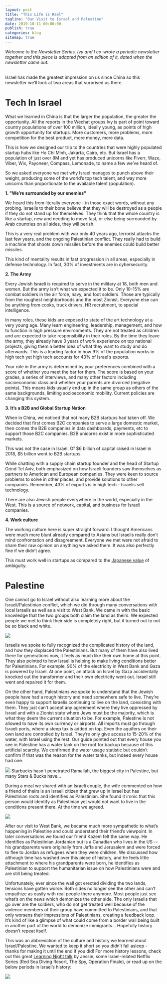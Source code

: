 ```yaml
---
layout: post
title: "This Life is Rael"
tagline: "Our Visit to Israel and Palestine"
date: 2019-10-11 00:00:00
publish: true
categories: blog
sitemap: true
---
```


_Welcome to the Newsletter Series. Ivy and I co-wrote a periodic newsletter together and this piece is adapted from an edition of it, dated when the newsletter came out._
<br/>
<br/>

Israel has made the greatest impression on us since China so this newsletter we’ll look at two areas that surprised us there.

# Tech In Israel

What we learned in China is that the larger the population, the greater the opportunity. All the reports in the Wechat groups Ivy is part of point toward country populations of over 100 million, ideally young, as points of high growth opportunity for startups. More customers, more problems, more competition for the best product, more money, more data.

This is how we designed our trip to the countries that were highly populated startup hubs like Ho Chi Minh, Jakarta, Cairo, etc. But Israel has a population of just over 8M and yet has produced unicorns like Fiverr, Waze, Viber, Wix, Payoneer, Compass, Lemonade, to name a few we’ve heard of.

So we asked everyone we met why Israel manages to punch above their weight, producing some of the world’s top tech talent, and way more unicorns than proportionate to the available talent (population).

**1. "We’re surrounded by our enemies"**

We heard this from literally everyone - in those exact words, without any probing. Israelis to their bone believe that they will be destroyed as a people if they do not stand up for themselves. They think that the whole country is like a startup, new and needing to move fast, or else being surrounded by Arab countries on all sides, they will perish.

This is a very real problem with war only 40 years ago, terrorist attacks the last few years, and the ongoing Palestinian conflict. They really had to build a machine that shoots down missiles before the enemies could build better missiles.

This kind of mentality results in fast progression in all areas, especially in defense technology. In fact, 30% of investments are in cybersecurity.

**2. The Army**

Every Jewish Israeli is required to serve in the military at 18, both men and women. But the army isn’t what we expected it to be. Only 10-15% are combat soldiers in the air force, navy, and foot soldiers. Those are typically from the roughest neighborhoods and the most Zionist. Everyone else can be anything from cooks, truck drivers, HR recruitment, to special intelligence.

In many roles, these kids are exposed to state of the art technology at a very young age. Many learn engineering, leadership, management, and how to function in high pressure environments. They are not treated as children and are expected to take responsibility in their roles. By the time they leave the army, they already have 3 years of work experience on top national projects, giving them a better idea of what they want to study and do afterwards. This is a leading factor in how 9% of the population works in high tech yet high tech accounts for 43% of Israel’s exports.

Your role in the army is determined by your preferences combined with a score of whether you meet the bar for them. The score is based on your grades, a series of interviews, and many other factors including socioeconomic class and whether your parents are divorced (negative points). This means kids usually end up in the same group as others of the same backgrounds, limiting socioeconomic mobility. Current policies are changing this system.

**3. It’s a B2B and Global Startup Nation**

When in China, we noticed that not many B2B startups had taken off. We decided that first comes B2C companies to serve a large domestic market, then comes the B2B companies in data dashboards, payments, etc to support those B2C companies. B2B unicorns exist in more sophisticated markets.

This was not the case in Israel. Of $6 billion of capital raised in Israel in 2018, $5 billion went to B2B startups.

While chatting with a supply chain startup founder and the head of Startup Grind Tel Aviv, both emphasized on how Israeli founders saw themselves as partners to American and European companies. They were keen to source problems to solve in other places, and provide solutions to other companies. Remember, 43% of exports is in high tech - Israelis sell technology.

There are also Jewish people everywhere in the world, especially in the West. This is a source of network, capital, and business for Israeli companies.

**4. Work culture**

The working culture here is super straight forward. I thought Americans were much more blunt already compared to Asians but Israelis really don’t mind confrontation and disagreement. Everyone we met were not afraid to share their raw opinion on anything we asked them. It was also perfectly fine if we didn’t agree.

This must work well in startups as compared to the [Japanese value](/blog/japan) of ambiguity.

# Palestine

One cannot go to Israel without also learning more about the Israeli/Palestinian conflict, which we did through many conversations with local Israelis as well as a visit to West Bank. We came in with the basic knowledge that the two groups both claim the land as theirs. We expected people we met to think their side is completely right, but it turned out to not be so black and white.

<img src="https://substackcdn.com/image/fetch/w_1456,c_limit,f_webp,q_auto:good,fl_progressive:steep/https%3A%2F%2Fbucketeer-e05bbc84-baa3-437e-9518-adb32be77984.s3.amazonaws.com%2Fpublic%2Fimages%2Ffefacc9b-e933-4bc7-8888-34ed7c2d08df_337x396.jpeg" />

Israelis we spoke to fully recognized the complicated history of the land, and how they displaced the Palestinians. But many of them have also lived there for generations now, it feels as much like their own home at this point. They also pointed to how Israel is helping to make living conditions better for Palestinians. For example, 90% of the electricity in West Bank and Gaza is powered by Israel. At one point, an attack on Israel by Gaza accidentally knocked out the transformer and their own electricity went out. Israel still went and repaired it for them.

On the other hand, Palestinians we spoke to understand that the Jewish people have had a rough history and need somewhere safe to live. They’re even happy to support Israelis continuing to live on the land, coexisting with them. They just can’t accept any agreement where they live oppressed by Israel and with a Zionist state where Jews must be the majority, which is what they deem the current situation to be. For example, Palestine is not allowed to have its own currency or airports. All imports must go through Israeli ports, where a steep tax is added on top. Even the aquifers on their own land are controlled by Israel. They’re only give access to 15-20% of the water, with Israel using the rest. Our guide pointed out that every house you see in Palestine has a water tank on the roof for backup because of this artificial scarcity. We confirmed the water usage statistic but couldn’t confirm if that was the reason for the water tanks, but indeed every house had one.

<img src="https://substackcdn.com/image/fetch/w_1456,c_limit,f_webp,q_auto:good,fl_progressive:steep/https%3A%2F%2Fbucketeer-e05bbc84-baa3-437e-9518-adb32be77984.s3.amazonaws.com%2Fpublic%2Fimages%2F00c06169-beb2-4492-844b-378b1501f7ee_350x466.jpeg" />
Starbucks hasn't penetrated Ramallah, the biggest city in Palestine, but many Stars & Bucks have...

During a meal we shared with an Israeli couple, the wife commented on how a friend of theirs is an Israeli citizen that grew up in Israel but has Palestinian roots and identifies as Palestinian. She found it ironic that this person would identify as Palestinian yet would not want to live in the conditions present there. At the time we agreed.

<img src="https://substackcdn.com/image/fetch/w_1456,c_limit,f_webp,q_auto:good,fl_progressive:steep/https%3A%2F%2Fbucketeer-e05bbc84-baa3-437e-9518-adb32be77984.s3.amazonaws.com%2Fpublic%2Fimages%2F5ff0cea8-4304-4c25-b4e8-60085ecc3879_618x464.jpeg" />

After our visit to West Bank, we became much more sympathetic to what’s happening in Palestine and could understand their friend’s viewpoint. In later conversations we found our friend Kazem felt the same way. He identifies as Palestinian Jordanian but is a Canadian who lives in the US -- his grandparents were originally from Jaffa and Jerusalem and were forced to flee to Jordan as refugees when they were children. We discussed how although time has washed over this piece of history, and he feels little attachment to where his grandparents were born, he identifies as Palestinian to support the humanitarian issue on how Palestinians were and are still being treated.

Unfortunately, ever since the wall got erected dividing the two lands, tensions have gotten worse. Both sides no longer see the other and can’t empathize as easily with real people there anymore. Most people just see what’s on the news which demonizes the other side. The only Israelis that go over are the soldiers, who do not get treated well because of the violence members of their group have committed to Palestinians, and that only worsens their impressions of Palestinians, creating a feedback loop. It’s kind of like a glimpse of what could come from a border wall being built in another part of the world to demonize immigrants... Hopefully history doesn’t repeat itself.

This was an abbreviation of the culture and history we learned about Israel/Palestine. We wanted to keep it short so you didn’t fall asleep - thanks for making it until the end if you did! For more history lessons, check out this great [Learning Night talk](https://docs.google.com/presentation/d/1qdmFbTJSGfyblxA-hxjN8tAJhBFy3DcwE6RSCGBvO3A/edit) by Jessie, some Israel-related Netflix Series (Red Sea Diving Resort, The Spy, Operation Finale), or read up on the below periods in Israel’s history:

<img src="https://substackcdn.com/image/fetch/w_1456,c_limit,f_webp,q_auto:good,fl_progressive:steep/https%3A%2F%2Fbucketeer-e05bbc84-baa3-437e-9518-adb32be77984.s3.amazonaws.com%2Fpublic%2Fimages%2F80fe7ec7-9635-489d-9e2b-f421caec7ca5_907x1210.jpeg" />
